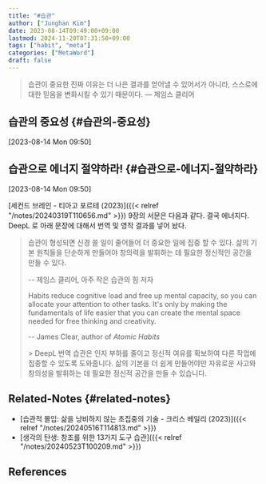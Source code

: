 ```yaml
---
title: "#습관"
author: ["Junghan Kim"]
date: 2023-08-14T09:49:00+09:00
lastmod: 2024-11-20T07:31:50+09:00
tags: ["habit", "meta"]
categories: ["MetaWord"]
draft: false
---
```


> 습관이 중요한 진짜 이유는 더 나은 결과를 얻어낼 수 있어서가 아니라, 스스로에 대한 믿음을 변화시킬 수 있기 때문이다. — 제임스 클리어

<!--more-->


## 습관의 중요성 {#습관의-중요성}

<span class="timestamp-wrapper"><span class="timestamp">[2023-08-14 Mon 09:50]</span></span>


## 습관으로 에너지 절약하라! {#습관으로-에너지-절약하라}

<span class="timestamp-wrapper"><span class="timestamp">[2023-08-14 Mon 09:50]</span></span>

[세컨드 브레인 - 티아고 포르테 (2023)]({{< relref "/notes/20240319T110656.md" >}}) 9장의 서문은 다음과 같다. 결국 에너지다. DeepL 로 아래 문장에 대해서 번역 및 영작 결과를 넣어 놨다.

> 습관이 형성되면 신경 쓸 일이 줄어들어 더 중요한 일에 집중 할 수 있다. 삶의 기본 원칙들을 단순하게 만들어야 창의력을 발휘하는 데 필요한 정신적인 공간을 만들 수 있다.
>
> -- 제임스 클리어, 아주 작은 습관의 힘 저자
>
> Habits reduce cognitive load and free up mental capacity, so you can allocate your attention to other tasks. It's only by making the fundamentals of life easier that you can create the mental space needed for free thinking and creativity.
>
> -- James Clear, author of _Atomic Habits_
>
> &gt; DeepL 번역 습관은 인지 부하를 줄이고 정신적 여유를 확보하여 다른 작업에 집중할 수 있도록 도와줍니다. 삶의 기본을 더 쉽게 만들어야만 자유로운 사고와 창의성을 발휘하는 데 필요한 정신적 공간을 만들 수 있습니다.


## Related-Notes {#related-notes}

-   [습관적 몰입: 삶을 낭비하지 않는 초집중의 기술 - 크리스 베일리 (2023)]({{< relref "/notes/20240516T114813.md" >}})
-   [생각의 탄생: 창조를 위한 13가지 도구 습관]({{< relref "/notes/20240523T100209.md" >}})

## References

<style>.csl-entry{text-indent: -1.5em; margin-left: 1.5em;}</style><div class="csl-bib-body">
</div>
